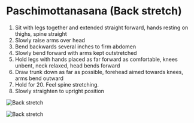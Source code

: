 # Paschimottanasana (Back stretch)

1. Sit with legs together and extended straight forward, hands resting on thighs, spine straight
2. Slowly raise arms over head
3. Bend backwards several inches to firm abdomen
4. Slowly bend forward with arms kept outstretched
5. Hold legs with hands placed as far forward as comfortable, knees unbent, neck relaxed, head bends forward
6. Draw trunk down as far as possible, forehead aimed towards knees, arms bend outward
7. Hold for 20. Feel spine stretching.
8. Slowly straighten to upright position

![Back stretch](https://s3-us-west-2.amazonaws.com/philip-weber-static/images/yoga-back-stretch-01.jpg)

![Back stretch](https://s3-us-west-2.amazonaws.com/philip-weber-static/images/yoga-back-stretch-02.jpg)
